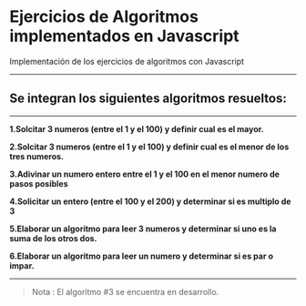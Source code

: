 # Ejercicios de Algoritmos implementados en Javascript
Implementación de los ejercicios de algoritmos con Javascript

---

## Se integran los siguientes algoritmos resueltos:

---

__1.Solcitar 3 numeros (entre el 1 y el 100) y definir cual es el mayor.__

__2.Solcitar 3 numeros (entre el 1 y el 100) y definir cual es el menor de los tres numeros.__

__3.Adivinar un numero entero entre el 1 y el 100 en el menor numero de pasos posibles__

__4.Solicitar un entero (entre el 100 y el 200) y determinar si es multiplo de 3__

__5.Elaborar un algoritmo para leer 3 numeros y determinar si uno es la suma de los otros dos.__

__6.Elaborar un algoritmo para leer un numero y determinar si es par o impar.__


---

>Nota : El algoritmo #3 se encuentra en desarrollo.
